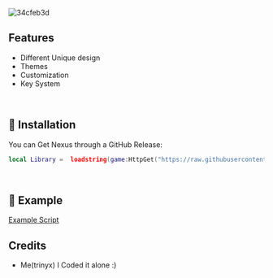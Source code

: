 ![34cfeb3d](https://github.com/user-attachments/assets/d8523aa3-c72e-40aa-8df3-a17db9c23a03)

## Features

- Different Unique design
- Themes
- Customization
- Key System
<br/>

## 🔌 Installation

You can Get Nexus through a GitHub Release:

```lua
local Library =  loadstring(game:HttpGet("https://raw.githubusercontent.com/trinyxScripts/nexus-ui/refs/heads/main/nexuslib.lua"))()
```
<br/>

## 📜 Example

[Example Script](https://github.com/trinyxScripts/nexus-ui/blob/main/Example.lua)
<br/>

## Credits

- Me(trinyx) I Coded it alone :)
